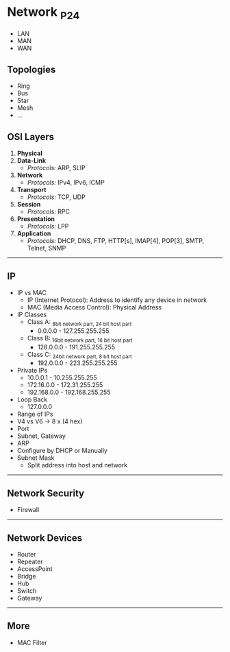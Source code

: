 # Network <sub>P24</sub>
- LAN
- MAN
- WAN
  
## Topologies
- Ring
- Bus
- Star
- Mesh
- ...

## OSI Layers

1. **Physical**
2. **Data-Link**
   - _Protocols:_ ARP, SLIP
3. **Network**
   - _Protocols:_ IPv4, IPv6, ICMP
4. **Transport**
   - _Protocols:_ TCP, UDP
5. **Session**
   - _Protocols:_ RPC
6. **Presentation**
   - _Protocols:_ LPP
7. **Application**
   - _Protocols:_ DHCP, DNS, FTP, HTTP[s], IMAP[4], POP[3], SMTP, Telnet, SNMP

---

## IP
- IP vs MAC
  - IP (Internet Protocol): Address to identify any device in network
  - MAC (Media Access Control): Physical Address
- IP Classes
   - Class A: <sub>8bit network part, 24 bit host part</sub>
      - 0.0.0.0 - 127.255.255.255
   - Class B: <sub>16bit network part, 16 bit host part</sub>
      - 128.0.0.0 - 191.255.255.255
   - Class C: <sub>24bit network part, 8 bit host part</sub>
      - 192.0.0.0 - 223.255.255.255
- Private IPs
   - 10.0.0.1 - 10.255.255.255
   - 172.16.0.0 - 172.31.255.255
   - 192.168.0.0 - 192.168.255.255
- Loop Back
   - 127.0.0.0
- Range of IPs
- V4 vs V6 -> 8 x (4 hex)
- Port
- Subnet, Gateway
- ARP
- Configure by DHCP or Manually
- Subnet Mask
  - Split address into host and network

---
## Network Security
- Firewall

---
## Network Devices
- Router
- Repeater
- AccessPoint
- Bridge
- Hub
- Switch
- Gateway

---
## More
- MAC Filter
